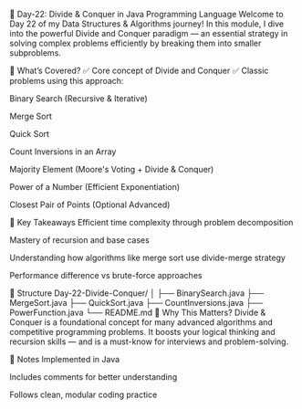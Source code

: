 📅 Day-22: Divide & Conquer in Java Programming Language
Welcome to Day 22 of my Data Structures & Algorithms journey!
In this module, I dive into the powerful Divide and Conquer paradigm — an essential strategy in solving complex problems efficiently by breaking them into smaller subproblems.

📘 What’s Covered?
✅ Core concept of Divide and Conquer
✅ Classic problems using this approach:

Binary Search (Recursive & Iterative)

Merge Sort

Quick Sort

Count Inversions in an Array

Majority Element (Moore's Voting + Divide & Conquer)

Power of a Number (Efficient Exponentiation)

Closest Pair of Points (Optional Advanced)

🧠 Key Takeaways
Efficient time complexity through problem decomposition

Mastery of recursion and base cases

Understanding how algorithms like merge sort use divide-merge strategy

Performance difference vs brute-force approaches

📁 Structure
Day-22-Divide-Conquer/
│
├── BinarySearch.java
├── MergeSort.java
├── QuickSort.java
├── CountInversions.java
├── PowerFunction.java
└── README.md
🚀 Why This Matters?
Divide & Conquer is a foundational concept for many advanced algorithms and competitive programming problems.
It boosts your logical thinking and recursion skills — and is a must-know for interviews and problem-solving.

📌 Notes
Implemented in Java

Includes comments for better understanding

Follows clean, modular coding practice
